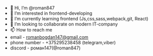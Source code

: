 - 👋 Hi, I’m @roman847
- 👀 I’m interested in frontend-developing
- 🌱 I’m currently learning frontend (Js,css,sass,webpack,git, React)
- 💞️ I’m looking to collaborate on modern IT-company
- 📫 How to reach me 
-   email - romanbogdan147@gmail.com
-   phone number - +375295238458 (telegram,viber)
-   discord - роман147(@roman847)

<!---
roman847/roman847 is a ✨ special ✨ repository because its `README.md` (this file) appears on your GitHub profile.
You can click the Preview link to take a look at your changes.
--->
